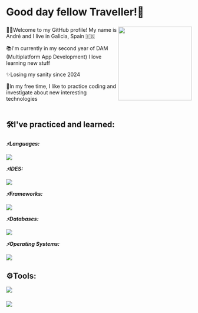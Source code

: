 <h1 align="left">Good day fellow Traveller!👋</h1>

###

<!--  <img align="right" height="200" weight="200" src="https://github.com/user-attachments/assets/920a1cc0-e4db-402b-8c03-1c016e46b680" /> -->
<img align="right" height="200" weight="200" src="https://github.com/user-attachments/assets/c426d674-9546-492b-ad3f-090ffb964f4d" />


###

<p align="left">👩‍💻Welcome to my GitHub profile! My name is André and I live in Galicia, Spain &#127466;&#127480;<br></p>
<p align="left">📚I'm currently in my second year of DAM (Multiplatform App Development) I love learning new stuff <br></p>
<p align="left">✨Losing my sanity since 2024<br></p>
<p align="left">👀In my free time, I like to practice coding and investigate about new interesting technologies<br><br></p>

###

<h2 align="left">🛠I've practiced and learned:</h2>

###

<p align="left"><b><i>⚡Languages:</i></b></p>
<img src="https://skillicons.dev/icons?i=html,css,java,c#,python" />
<p align="left"><b><i>⚡IDES:</i></b></p>
<img src="https://skillicons.dev/icons?i=idea,visualstudio" />
<p align="left"><b><i>⚡Frameworks:</i></b></p>
<img src="https://skillicons.dev/icons?i=bootstrap" />
<p align="left"><b><i>⚡Databases:</i></b></p>
<img src="https://skillicons.dev/icons?i=mysql"/>
<p align="left"><b><i>⚡Operating Systems:</i></b></p>
<img src="https://skillicons.dev/icons?i=ubuntu,mint,"/>

###

<h2 align="left">⚙Tools:</h2>
<img src="https://skillicons.dev/icons?i=github,linux,wordpress" />

###

<div align="left">
  <img src="https://profile-counter.glitch.me/Welshixu/count.svg?"  />
</div>

###
